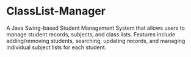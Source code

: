 # ClassList-Manager
A Java Swing-based Student Management System that allows users to manage student records,  subjects, and class lists. Features include adding/removing students, searching, updating  records, and managing individual subject lists for each student.
